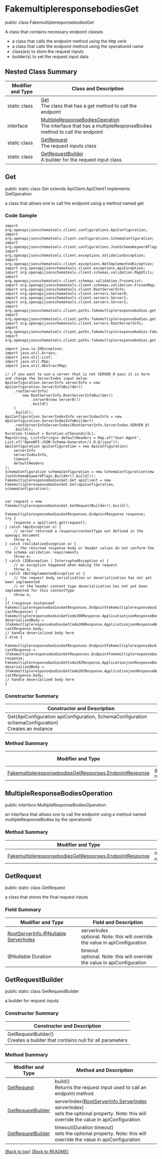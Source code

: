 # FakemultipleresponsebodiesGet

public class FakemultipleresponsebodiesGet

A class that contains necessary endpoint classes
- a class that calls the endpoint method using the http verb
- a class that calls the endpoint method using the operationId name
- class(es) to store the request inputs
- builder(s) to set the request input data

## Nested Class Summary
| Modifier and Type | Class and Description |
| ----------------- | --------------------- |
| static class | [Get](#get)<br>The class that has a get method to call the endpoint |
| interface | [MultipleResponseBodiesOperation](#multipleresponsebodiesoperation)<br>The interface that has a multipleResponseBodies method to call the endpoint |
| static class | [GetRequest](#getrequest)<br>The request inputs class |
| static class | [GetRequestBuilder](#getrequestbuilder)<br>A builder for the request input class |

## Get
public static class Get extends ApiClient.ApiClient1 implements GetOperation<br>

a class that allows one to call the endpoint using a method named get

### Code Sample
```
import org.openapijsonschematools.client.configurations.ApiConfiguration;
import org.openapijsonschematools.client.configurations.SchemaConfiguration;
import org.openapijsonschematools.client.configurations.JsonSchemaKeywordFlags;
import org.openapijsonschematools.client.exceptions.ValidationException;
import org.openapijsonschematools.client.exceptions.NotImplementedException;
import org.openapijsonschematools.client.exceptions.ApiException;
import org.openapijsonschematools.client.schemas.validation.MapUtils;
import org.openapijsonschematools.client.schemas.validation.FrozenList;
import org.openapijsonschematools.client.schemas.validation.FrozenMap;
import org.openapijsonschematools.client.RootServerInfo;
import org.openapijsonschematools.client.servers.Server0;
import org.openapijsonschematools.client.servers.Server1;
import org.openapijsonschematools.client.servers.Server2;
import org.openapijsonschematools.client.paths.fakemultipleresponsebodies.get.responses.FakemultipleresponsebodiesGetCode200Response;
import org.openapijsonschematools.client.paths.fakemultipleresponsebodies.get.responses.FakemultipleresponsebodiesGetCode202Response;
import org.openapijsonschematools.client.servers.RootServerInfo;
import org.openapijsonschematools.client.paths.fakemultipleresponsebodies.FakemultipleresponsebodiesGet;
import org.openapijsonschematools.client.paths.fakemultipleresponsebodies.get.FakemultipleresponsebodiesGetResponses;

import java.io.IOException;
import java.util.Arrays;
import java.util.List;
import java.util.Map;
import java.util.AbstractMap;

// if you want to use a server that is not SERVER_0 pass it in here and change the ServerIndex input below
ApiConfiguration.ServerInfo serverInfo = new ApiConfiguration.ServerInfoBuilder()
    .rootServerInfo(
        new RootServerInfo.RootServerInfoBuilder()
            .server0(new Server0())
            .build()
    )
    .build();
ApiConfiguration.ServerIndexInfo serverIndexInfo = new ApiConfiguration.ServerIndexInfoBuilder()
    .rootServerInfoServerIndex(RootServerInfo.ServerIndex.SERVER_0)
    .build();
Duration timeout = Duration.ofSeconds(1L);
Map<String, List<String>> defaultHeaders = Map.of("User-Agent", List.of("OpenAPI-JSON-Schema-Generator/1.0.0/java"));
ApiConfiguration apiConfiguration = new ApiConfiguration(
    serverInfo
    serverIndexInfo,
    timeout,
    defaultHeaders
);
SchemaConfiguration schemaConfiguration = new SchemaConfiguration(new JsonSchemaKeywordFlags.Builder().build());
FakemultipleresponsebodiesGet.Get apiClient = new FakemultipleresponsebodiesGet.Get(apiConfiguration, schemaConfiguration);


var request = new FakemultipleresponsebodiesGet.GetRequestBuilder().build();

FakemultipleresponsebodiesGetResponses.EndpointResponse response;
try {
    response = apiClient.get(request);
} catch (ApiException e) {
    // server returned a response/contentType not defined in the openapi document
    throw e;
} catch (ValidationException e) {
    // the returned response body or header values do not conform the the schema validation requirements
    throw e;
} catch (IOException | InterruptedException e) {
    // an exception happened when making the request
    throw e;
} catch (NotImplementedException e) {
    // the request body serialization or deserialization has not yet been implemented
    // or the header content type deserialization has not yet been implemented for this contentType
    throw e;
}
if (response instanceof FakemultipleresponsebodiesGetResponses.EndpointFakemultipleresponsebodiesGetCode200Response castResponse) {
FakemultipleresponsebodiesGetCode200Response.ApplicationjsonResponseBody deserializedBody = (FakemultipleresponsebodiesGetCode200Response.ApplicationjsonResponseBody) castResponse.body;
// handle deserialized body here
} else {
    FakemultipleresponsebodiesGetResponses.EndpointFakemultipleresponsebodiesGetCode202Response castResponse = (FakemultipleresponsebodiesGetResponses.EndpointFakemultipleresponsebodiesGetCode202Response) response;
FakemultipleresponsebodiesGetCode202Response.ApplicationjsonResponseBody deserializedBody = (FakemultipleresponsebodiesGetCode202Response.ApplicationjsonResponseBody) castResponse.body;
// handle deserialized body here
}
```
### Constructor Summary
| Constructor and Description |
| --------------------------- |
| Get(ApiConfiguration apiConfiguration, SchemaConfiguration schemaConfiguration)<br>Creates an instance |

### Method Summary
| Modifier and Type | Method and Description |
| ----------------- | ---------------------- |
| [FakemultipleresponsebodiesGetResponses.EndpointResponse](../../paths/fakemultipleresponsebodies/get/FakemultipleresponsebodiesGetResponses.md#endpointresponse) | get([GetRequest](#getrequest) request) |

## MultipleResponseBodiesOperation
public interface MultipleResponseBodiesOperation<br>

an interface that allows one to call the endpoint using a method named multipleResponseBodies by the operationId

### Method Summary
| Modifier and Type | Method and Description |
| ----------------- | ---------------------- |
| [FakemultipleresponsebodiesGetResponses.EndpointResponse](../../paths/fakemultipleresponsebodies/get/FakemultipleresponsebodiesGetResponses.md#endpointresponse) | multipleResponseBodies([GetRequest](#getrequest) request) |

## GetRequest
public static class GetRequest<br>

a class that stores the final request inputs

### Field Summary
| Modifier and Type | Field and Description |
| ----------------- | --------------------- |
| [RootServerInfo.@Nullable ServerIndex](../../RootServerInfo.md#serverindex) | serverIndex<br>optional. Note: this will override the value in apiConfiguration |
| @Nullable Duration | timeout<br>optional. Note: this will override the value in apiConfiguration |

## GetRequestBuilder
public static class GetRequestBuilder<br>

a builder for request inputs

### Constructor Summary
| Constructor and Description |
| --------------------------- |
| GetRequestBuilder()<br>Creates a builder that contains null for all parameters |

### Method Summary
| Modifier and Type | Method and Description |
| ----------------- | ---------------------- |
| [GetRequest](#getrequest) | build()<br>Returns the request input used to call an endpoint method |
| [GetRequestBuilder](#getrequestbuilder) | serverIndex([RootServerInfo.ServerIndex](../../RootServerInfo.md#serverindex) serverIndex)<br>sets the optional property. Note: this will override the value in apiConfiguration |
| [GetRequestBuilder](#getrequestbuilder) | timeout(Duration timeout)<br>sets the optional property. Note: this will override the value in apiConfiguration |

[[Back to top]](#top) [[Back to README]](../../../README.md)
